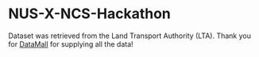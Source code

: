 # NUS-X-NCS-Hackathon

Dataset was retrieved from the Land Transport Authority (LTA). Thank you for [DataMall](https://datamall.lta.gov.sg/content/datamall/en.html) for supplying all the data!
